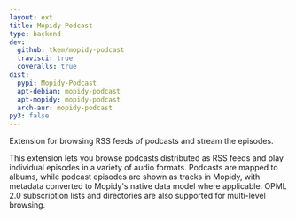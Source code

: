 ```yaml
---
layout: ext
title: Mopidy-Podcast
type: backend
dev:
  github: tkem/mopidy-podcast
  travisci: true
  coveralls: true
dist:
  pypi: Mopidy-Podcast
  apt-debian: mopidy-podcast
  apt-mopidy: mopidy-podcast
  arch-aur: mopidy-podcast
py3: false
---
```


Extension for browsing RSS feeds of podcasts and stream the episodes.

This extension lets you browse podcasts distributed as RSS feeds and play
individual episodes in a variety of audio formats. Podcasts are mapped to
albums, while podcast episodes are shown as tracks in Mopidy, with metadata
converted to Mopidy's native data model where applicable. OPML 2.0
subscription lists and directories are also supported for multi-level
browsing.
